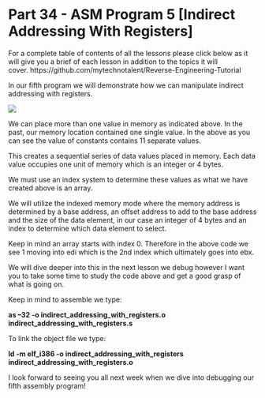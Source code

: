 <h1>Part 34 - ASM Program 5 [Indirect Addressing With Registers]</h1><p>For a complete table of contents of all the lessons please click below as it will give you a brief of each lesson in addition to the topics it will cover. https://github.com/mytechnotalent/Reverse-Engineering-Tutorial</p><p>In our fifth program we will demonstrate how we can manipulate indirect addressing with registers. </p><div class="slate-resizable-image-embed slate-image-embed__resize-full-width"><img src="https://media-exp1.licdn.com/dms/image/C4E12AQGYn0nmnkFssA/article-inline_image-shrink_1000_1488/0/1520086819422?e=1614211200&amp;v=beta&amp;t=tVmSb4Vm3WSQ5joKpX_O1ZV1J0IclHs1a1krWJJc0nM"/></div><p>We can place more than one value in memory as indicated above. In the past, our memory location contained one single value. In the above as you can see the value of constants contains 11 separate values.</p><p>This creates a sequential series of data values placed in memory. Each data value occupies one unit of memory which is an integer or 4 bytes.</p><p>We must use an index system to determine these values as what we have created above is an array.</p><p>We will utilize the indexed memory mode where the memory address is determined by a base address, an offset address to add to the base address and the size of the data element, in our case an integer of 4 bytes and an index to determine which data element to select.</p><p>Keep in mind an array starts with index 0. Therefore in the above code we see 1 moving into edi which is the 2nd index which ultimately goes into ebx.</p><p>We will dive deeper into this in the next lesson we debug however I want you to take some time to study the code above and get a good grasp of what is going on.</p><p>Keep in mind to assemble we type:</p><p><strong>as –32 -o indirect_addressing_with_registers.o indirect_addressing_with_registers.s</strong></p><p>To link the object file we type:</p><p><strong>ld -m elf_i386 -o indirect_addressing_with_registers indirect_addressing_with_registers.o </strong></p><p>I look forward to seeing you all next week when we dive into debugging our fifth assembly program!</p>